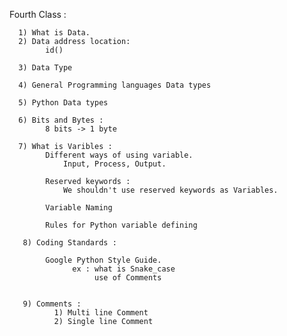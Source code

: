 Fourth Class :

      1) What is Data.
      2) Data address location:
            id()
          
      3) Data Type
      
      4) General Programming languages Data types
      
      5) Python Data types
      
      6) Bits and Bytes :
            8 bits -> 1 byte
            
      7) What is Varibles :
            Different ways of using variable.
                Input, Process, Output.
                
            Reserved keywords :
                We shouldn't use reserved keywords as Variables.
                
            Variable Naming 
            
            Rules for Python variable defining
            
       8) Coding Standards :
       
            Google Python Style Guide.
                  ex : what is Snake_case
                       use of Comments
                       
                       
       9) Comments :
              1) Multi line Comment
              2) Single line Comment
